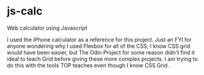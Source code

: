 # js-calc

Web calculator using Javascript

I used the iPhone calculator as a reference for this project. Just an FYI for anyone wondering why I used Flexbox for all of the CSS; I know CSS grid would have been easier, but The Odin Project for some reason didn't find it ideal to teach Grid before giving these more complex projects. I am trying to do this with the tools TOP teaches even though I know CSS Grid.

